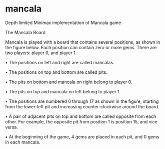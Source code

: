 # mancala
Depth limited Minimax implementation of Mancala game

The Mancala Board

Mancala is played with a board that contains several positions, as shown in the figure below. Each position can contain zero or more gems. There are two players: player 0, and player 1.

• The positions on left and right are called mancalas.

• The positions on top and bottom are called pits.

• The pits on bottom and mancala on right belong to player 0.

• The pits on top and mancala on left belong to player 1.

• The positions are numbered 0 through 17 as shown in the figure, starting from the lower-left pit and increasing counter-clockwise around the board.

• A pair of adjacent pits on top and bottom are called opposite from each other. For example, the opposite pit from position 1 is position 15, and vice versa.

• At the beginning of the game, 4 gems are placed in each pit, and 0 gems in each mancala.
